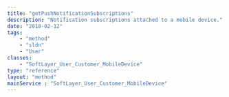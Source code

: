 ```yaml
---
title: "getPushNotificationSubscriptions"
description: "Notification subscriptions attached to a mobile device."
date: "2018-02-12"
tags:
    - "method"
    - "sldn"
    - "User"
classes:
    - "SoftLayer_User_Customer_MobileDevice"
type: "reference"
layout: "method"
mainService : "SoftLayer_User_Customer_MobileDevice"
---
```

